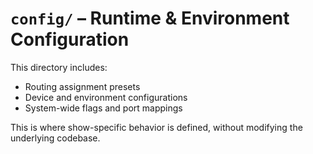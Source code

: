 # `config/` – Runtime & Environment Configuration

This directory includes:

- Routing assignment presets
- Device and environment configurations
- System-wide flags and port mappings

This is where show-specific behavior is defined, without modifying the underlying codebase.
